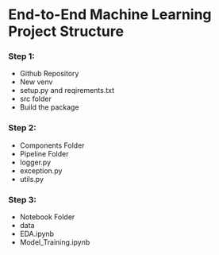 # End-to-End Machine Learning Project Structure


### Step 1:
* Github Repository
* New venv
* setup.py and reqirements.txt
* src folder
* Build the package

### Step 2:
* Components Folder
* Pipeline Folder
* logger.py
* exception.py
* utils.py

### Step 3:
* Notebook Folder
* data
* EDA.ipynb
* Model_Training.ipynb

